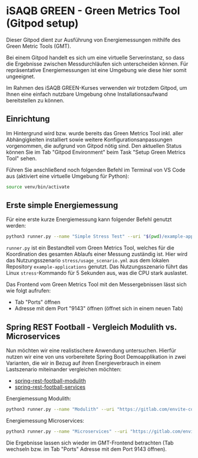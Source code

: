# iSAQB GREEN - Green Metrics Tool (Gitpod setup)

Dieser Gitpod dient zur Ausführung von Energiemessungen mithilfe des Green Metric Tools (GMT).

Bei einem Gitpod handelt es sich um eine virtuelle Serverinstanz, so dass die Ergebnisse zwischen Messdurchläufen sich unterscheiden können. Für repräsentative Energiemessungen ist eine Umgebung wie diese hier somit ungeeignet.

Im Rahmen des iSAQB GREEN-Kurses verwenden wir trotzdem Gitpod, um Ihnen eine einfach nutzbare Umgebung ohne Installationsaufwand bereitstellen zu können.

## Einrichtung

Im Hintergrund wird bzw. wurde bereits das Green Metrics Tool inkl. aller Abhängigkeiten installiert sowie weitere Konfigurationsanpassungen vorgenommen, die aufgrund von Gitpod nötig sind.
Den aktuellen Status können Sie im Tab "Gitpod Environment" beim Task "Setup Green Metrics Tool" sehen.

Führen Sie anschließend noch folgenden Befehl im Terminal von VS Code aus (aktiviert eine virtuelle Umgebung für Python):

```sh
source venv/bin/activate
```

## Erste simple Energiemessung

Für eine erste kurze Energiemessung kann folgender Befehl genutzt werden:

```sh
python3 runner.py --name "Simple Stress Test" --uri "$(pwd)/example-applications/" --filename "stress/usage_scenario.yml" --skip-system-checks --dev-no-optimizations
```

`runner.py` ist ein Bestandteil vom Green Metrics Tool, welches für die Koordination des gesamten Ablaufs einer Messung zuständig ist. Hier wird das Nutzungsszenario `stress/usage_scenario.yml` aus dem lokalen Repository `example-applications` genutzt. Das Nutzungsszenario führt das Linux `stress`-Kommando für 5 Sekunden aus, was die CPU stark auslastet.

Das Frontend vom Green Metrics Tool mit den Messergebnissen lässt sich wie folgt aufrufen:

- Tab "Ports" öffnen
- Adresse mit dem Port "9143" öffnen (öffnet sich in einem neuen Tab)

## Spring REST Football - Vergleich Modulith vs. Microservices

Nun möchten wir eine realistischere Anwendung untersuchen.
Hierfür nutzen wir eine von uns vorbereitete Spring Boot Demoapplikation in zwei Varianten, die wir in Bezug auf ihren Energieverbrauch in einem Lastszenario miteinander vergleichen möchten:

- [spring-rest-football-modulith](https://gitlab.com/envite-consulting/sustainable-software-architecture/isaqb-green/spring-rest-football-modulith)
- [spring-rest-football-services](https://gitlab.com/envite-consulting/sustainable-software-architecture/isaqb-green/spring-rest-football-services)

Energiemessung Modulith:

```sh
python3 runner.py --name "Modulith" --uri "https://gitlab.com/envite-consulting/sustainable-software-architecture/isaqb-green/spring-rest-football-modulith" --filename "usage_scenario-load+single.yml" --skip-system-checks --dev-no-optimizations --skip-unsafe
```

Energiemessung Microservices:

```sh
python3 runner.py --name "Microservices" --uri "https://gitlab.com/envite-consulting/sustainable-software-architecture/isaqb-green/spring-rest-football-services" --filename "usage_scenario-load+single.yml" --skip-system-checks --dev-no-optimizations --skip-unsafe
```

Die Ergebnisse lassen sich wieder im GMT-Frontend betrachten (Tab wechseln bzw. im Tab "Ports" Adresse mit dem Port 9143 öffnen).
